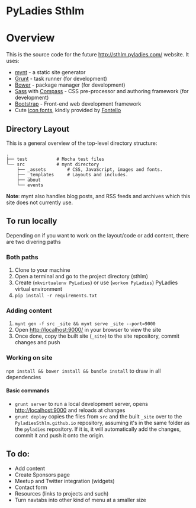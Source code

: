 PyLadies Sthlm
==========
# Overview

This is the source code for the future http://sthlm.pyladies.com/ website. It uses:

* [mynt](http://mynt.mirroredwhite.com/) - a static site generator
* [Grunt](http://gruntjs.com) - task runner (for development)
* [Bower](http://bower.io/) - package manager  (for development)
* [Sass](http://sass-lang.com) with [Compass](http://compass-style.org/) - CSS pre-processor and authoring framework  (for development)
* [Bootstrap](http://getbootstrap.com/) - Front-end web development framework
* Cute [icon fonts](http://zocial.smcllns.com/), kindly provided by [Fontello](http://fontello.com/)

## Directory Layout

This is a general overview of the top-level directory structure:


```
.
├── test           # Mocha test files
└── src            # mynt directory
    ├── _assets        # CSS, JavaScript, images and fonts.
    ├── _templates     # Layouts and includes.
    ├── about
    └── events
```

**Note**: mynt also handles blog posts, and RSS feeds and archives which this site does not currently use.


## To run locally
Depending on if you want to work on the layout/code or add content, there are
two divering paths

### Both paths
1. Clone to your machine
2. Open a terminal and go to the project directory (sthlm)
3. Create (`mkvirtualenv PyLadies`) or use (`workon PyLadies`) PyLadies virtual environment
4. `pip install -r requirements.txt`

### Adding content
1. `mynt gen -f src _site && mynt serve _site --port=9000`
2. Open [http://localhost:9000/](http://localhost:9000/) in your browser to view the site
3. Once done, copy the built site (`_site`) to the site repository, commit changes and push


### Working on site
`npm install && bower install && bundle install` to draw in all dependencies

#### Basic commands
* `grunt server` to run a local development server, opens [http://localhost:9000](http://localhost:9000) and reloads at changes
* `grunt deploy` copies the files from `src` and the built `_site` over to the `PyladiesSthlm.github.io` repository, assuming it's in the same folder as the `pyladies` repository. If it is, it will automatically add the changes, commit it and push it onto the origin.

## To do:

* Add content
* Create Sponsors page
* Meetup and Twitter integration (widgets)
* Contact form
* Resources (links to projects and such)
* Turn navtabs into other kind of menu at a smaller size
